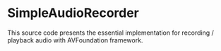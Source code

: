 SimpleAudioRecorder
===================

This source code presents the essential implementation for recording / playback audio with AVFoundation framework.
